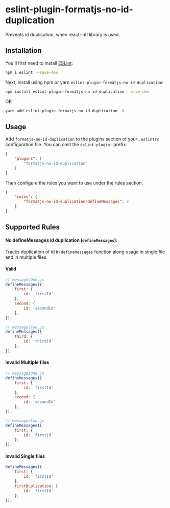 # eslint-plugin-formatjs-no-id-duplication

Prevents id duplication, when react-intl library is used.

## Installation

You'll first need to install [ESLint](https://eslint.org/):

```sh
npm i eslint --save-dev
```

Next, install using npm or yarn `eslint-plugin-formatjs-no-id-duplication`:

```sh
npm install eslint-plugin-formatjs-no-id-duplication --save-dev
```
OR

```sh
yarn add eslint-plugin-formatjs-no-id-duplication -D
```

## Usage

Add `formatjs-no-id-duplication` to the plugins section of your `.eslintrc` configuration file. You can omit the `eslint-plugin-` prefix:

```json
{
    "plugins": [
        "formatjs-no-id-duplication"
    ]
}
```


Then configure the rules you want to use under the rules section.

```json
{
    "rules": {
        "formatjs-no-id-duplication/defineMessages": 2
    }
}
```

## Supported Rules

#### No defineMessages id duplication (`defineMessages`):

Tracks duplication of id in `defineMessages` function along usage in single file and in multiple files. 

#### Valid
```js
// messagesOne.js
defineMessages({
    first: {
        id: 'firstId'
    },
    second: {
        id: 'secondId'
    },
});

// messagesTwo.js
defineMessages({
    third: {
        id: 'thirdId'
    },
});
```

#### Invalid Multiple files
```js
// messagesOne.js
defineMessages({
    first: {
        id: 'firstId'
    },
    second: {
        id: 'secondId'
    },
});

// messagesTwo.js
defineMessages({
    first: {
        id: 'firstId'
    },
});
```

#### Invalid Single files
```js
defineMessages({
    first: {
        id: 'firstId'
    },
    firstDuplication: {
        id: 'firstId'
    },
});
```

